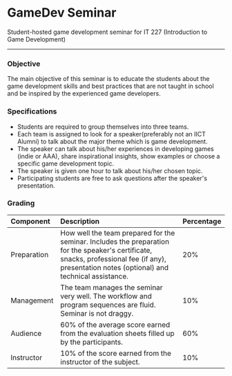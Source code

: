# GameDev Seminar
Student-hosted game development seminar for IT 227 (Introduction to Game Development)
***

### Objective
The main objective of this seminar is to educate the students about the game development skills and best practices that are not taught in school and be inspired by the experienced game developers.

### Specifications
* Students are required to group themselves into three teams.
* Each team is assigned to look for a speaker(preferably not an IICT Alumni) to talk about the major theme which is game development.
*  The speaker can talk about his/her experiences in developing games (indie or AAA), share inspirational insights, show examples or choose a specific game development topic.
* The speaker is given one hour to talk about his/her chosen topic.
* Participating students are free to ask questions after the speaker's presentation.

### Grading
| Component | Description | Percentage |
| :---- | :---- |:---- |
|Preparation|How well the team prepared for the seminar. Includes the preparation for the speaker's certificate, snacks, professional fee (if any), presentation notes (optional) and technical assistance.|20%|
|Management|The team manages the seminar very well. The workflow and program sequences are fluid. Seminar is not draggy.|10%|
|Audience|60% of the average score earned from the evaluation sheets filled up by the participants.|60%|
|Instructor|10% of the score earned from the instructor of the subject.|10%|
